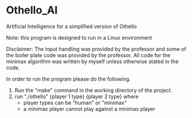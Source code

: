 # Othello_AI
Artificial Intelligence for a simplified version of Othello <br>

Note: this program is designed to run in a Linux environment <br>

Disclaimer: The input handling was provided by the professor and some of the boiler plate code was provided by the professor. All code for the minimax algorithm was written by myself unless otherwise stated in the code. <br>

In order to run the program please do the following. <br>

1) Run the "make" command in the working directory of the project. <br>
2) run "./othello" {player 1 type} {player 2 type} where <br>
    - player types can be "human" or "minimax" <br>
    - a minimax player cannot play against a minimax player <br>

